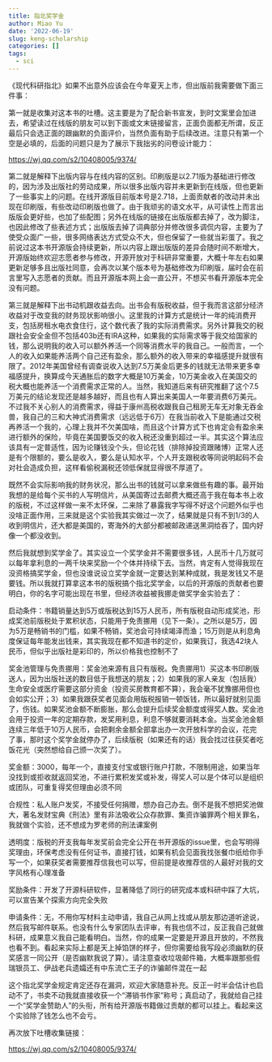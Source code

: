 ```yaml
---
title: 指北奖学金
author: Miao Yu
date: '2022-06-19'
slug: keng-scholarship
categories: []
tags:
  - sci
---
```

《现代科研指北》如果不出意外应该会在今年夏天上市，但出版前我需要做下面三件事：

第一就是收集对这本书的吐槽。这主要是为了配合新书宣发，到时文案里会加进去，希望读过在线版的朋友可以到下面或文末链接留言，正面负面都无所谓，反正最后只会选正面的跟幽默的负面评价，当然负面有助于后续改进。注意只有第一个空是必填的，后面的问题只是为了展示下我拙劣的问卷设计能力：

<https://wj.qq.com/s2/10408005/9374/>

第二就是解释下出版内容与在线内容的区别。印刷版是以2.71版为基础进行修改的，因为涉及出版社的劳动成果，所以很多出版内容并未更新到在线版，但也更新了一些事实上的问题。在线开源版目前版本号是2.718，上面贡献者的改动并未出现在印刷版，有些改动印刷版也做了。由于我顽劣的语文水平，从可读性上而言出版版会更好些，也加了些配图；另外在线版的链接在出版版都去掉了，改为脚注，也因此修改了些表述方式；出版版去掉了词典部分并修改很多调侃内容，主要为了使受众面广一些，很多网络表达方式受众不大，但也保留了一些就当彩蛋了。我之前说过这本书开源版会持续更新，所以内容上跟出版版的差异会随时间不断增大，开源版始终欢迎志愿者参与修改，开源开放对于科研非常重要，大概十年左右如果更新足够多且出版社同意，会再次以某个版本号为基础修改为印刷版，届时会在前言里写入志愿者的贡献。而且开源版本网上会一直公开，不想买书看开源版本完全没有问题。

第三就是解释下出书动机跟收益去向。出书会有版税收益，但于我而言这部分经济收益对于改变我的财务现状影响很小。这里我的计算方式是统计一年的纯消费开支，包括房租水电衣食住行，这个数代表了我的实际消费需求。另外计算我交的税跟社会安全金但不包括403b还有IRA这种，如果我的实际需求等于我交给国家的钱，那么说明我的收入可以额外养活一个同等消费水平的我自己。一般而言，一个人的收入如果能养活两个自己还有盈余，那么额外的收入带来的幸福感提升就很有限了。2012年美国曾经有调查说收入达到7.5万美金后更多的钱就无法带来更多幸福感提升，换算成今天通胀后的数字大概是10万美金，10万美金收入在美国交的税大概也能养活一个消费需求正常的人。当然，我知道后来有研究推翻了这个7.5万美元的结论发现还是越多越好，而且也有人算出来美国人一年要消费6万美元。不过我不关心别人的消费需求，得益于康州高税收跟我自己租房无车无对象无吞金兽，我自己的三和大神式消费需求（远远低于6万）在我当前收入下是能通过交税再养活一个我的，心理上我并不欠美国啥，而且这个计算方式下也肯定会有盈余来进行额外的保险，毕竟在美国要饭交的收入税还没重到超过一半。其实这个算法应该具有一定普适性，因为论赚钱没个头，但论花钱（排除掉投资跟赌博）正常人还是有个限额的，要么是收入，要么是认知水平，个人开支跟税收等同说明起码不会对社会造成负担，这样看偷税漏税还领低保就显得很不厚道了。

既然不会实际影响我的财务状况，那么出书的钱就可以拿来做些有趣的事。最开始我想的是给每个买书的人写明信片，从美国寄过去邮费大概还高于我在每本书上收的版税，不过这样做一来不太环保，二来除了暴露我字写得不好这个问题外似乎也没啥正面作用，三来就是这个实验我其实做过一次了，结果就是只有不到1/3的人收到明信片，还大都是美国的，寄海外的大部分都被邮政递送黑洞给吞了，国内好像一个都没收到。

然后我就想到奖学金了。其实设立一个奖学金并不需要很多钱，人民币十几万就可以每年拿利息的一两千块来奖励一个个体并持续下去。当然，肯定有人觉得我现在没资格搞奖学金，但也没谁说设立奖学金就一定要达到某种成就，我是发钱又不是要钱。所以我就打算拿这本书的版税搞个指北奖学金，以后的开源版的贡献者也要明白，你的名字可能出现在书里，但经济收益被我挪走做奖学金实验去了：

启动条件：书籍销量达到5万或版税达到15万人民币，所有版税自动形成奖池，形成奖池前版税处于累积状态，只能用于免责挪用（见下一条）。之所以是5万，因为5万是畅销书的门槛，如果不畅销，奖池会可持续竭泽而渔；15万则是从利息角度保证每年能发出钱来，其实我现在都不知道书的定价，如果我订，我选42块人民币，但似乎出版社是彩印的，所以价格我也控制不了

奖金池管理与免责挪用：奖金池来源有且只有版税。免责挪用1）买这本书印刷版送人，因为出版社送的数目低于我想送的朋友；2）如果我的家人亲友（包括我）生命安全或医疗需要这部分资金（投资买房教育都不算），我会毫不犹豫挪用但也会如实公开；3）如果我跟获奖者见面会用版税报销一顿饭钱，所以最好就别见面了，伤钱。如果奖池金额不断膨胀，那么会提升后续奖金额度或得奖人数。奖金池会用于投资一年的定期存款，发奖用利息，利息不够就要消耗本金。当奖金池金额连续三年低于10万人民币，会把剩余金额全部拿出办一次开放科学的会议，花完了事，那时这个奖学金就停办了，后续版税（如果还有的话）我会找过往获奖者吃饭花光（突然想给自己颁一次奖了）。

奖金额：3000，每年一个，直接支付宝或银行账户打款，不限制用途，如果当年没找到或拒收就返回奖池，不进行累积发奖或补发，得奖人可以是个体可以是组织或团队，可重复得奖但理由必须不同

合规性：私人账户发奖，不接受任何捐赠，想办自己办去。倒不是我不想把奖池做大，著名发财宝典《刑法》里有非法吸收公众存款罪、集资诈骗罪两个相关罪名，我就做个实验，还不想成为罗老师的刑法课案例

透明度：版税的开支我每年发奖前会完全公开在书开源版的issue里，也会写明得奖理由，环保考虑没有任何证书，直接打钱，如果有机会见面我找张餐巾纸给你手写一个，如果获奖者需要推荐信我也可以写，但前提是收推荐信的人最好对我的文字风格有心理准备

奖励条件：开发了开源科研软件，显著降低了同行的研究成本或科研中踩了大坑，可以宣告某个探索方向完全失败

申请条件：无，不用你写材料主动申请，我自己从网上找或从朋友那边道听途说，然后我写邮件联系。也没有什么专家团队去评审，有我也信不过，反正我自己就做科研，成果意义我自己能看明白。当然，你的成果一定要是开源且开放的，不然我也看不到。看起来实际上都是天上掉馅饼的样子，但你需要给我写段必须幽默的获奖感言一同公开（是否幽默我说了算）。请注意查收垃圾邮件箱，大概率跟那些假瑞银员工、伊战老兵遗孀还有中东流亡王子的诈骗邮件混在一起

这个指北奖学金规定肯定还存在漏洞，欢迎大家随意补充。反正一时半会估计也启动不了，书卖不动我就直接收获一个“滞销书作家”称号；真启动了，我就给自己挂一个“奖学金赞助人”的头衔，所有给开源版书籍做过贡献的都可以挂上。看起来这个实验除了钱怎么也不会亏。

再次放下吐槽收集链接：

<https://wj.qq.com/s2/10408005/9374/>
